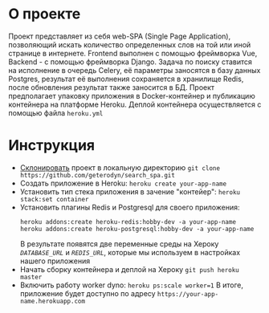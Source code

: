 # О проекте
Проект представляет из себя web-SPA (Single Page Application), позволяющий искать количество определенных слов на той или иной странице в интернете. Frontend выполнен с помощью фреймворка Vue, Backend - с помощью фреймворка Django. Задача по поиску ставится на исполнение в очередь Celery, её параметры заносятся в базу данных Postgres, результат её выполнения сохраняется в хранилище Redis, после обновления результат также заносится в БД.
Проект предполагает упаковку приложения в Docker-контейнер и публикацию контейнера на платформе Heroku. Деплой контейнера осуществляется с помощью файла `heroku.yml`
# Инструкция
  - [Склонировать](https://github.com/geterodyn/search_spa.git) проект в локальную директорию
    `git clone https://github.com/geterodyn/search_spa.git`
  - Создать приложение в Heroku:
    `heroku create your-app-name`
  - Установить тип стека приложения в зачение "контейер":
    `heroku stack:set container`
  - Установить плагины Redis и Postgresql для своего приложения:
    ```
    heroku addons:create heroku-redis:hobby-dev -a your-app-name
    heroku addons:create heroku-postgresql:hobby-dev -a your-app-name
    ```
    В результате появятся две переменные среды на Хероку _`DATABASE_URL`_ и _`REDIS_URL`_, которые мы используем в настройках нашего приложения
  - Начать сборку контейнера и деплой на Хероку
    `git push heroku master`
  - Включить работу worker dyno:
    `heroku ps:scale worker=1`
В итоге, приложение будет доступно по адресу `https://your-app-name.herokuapp.com`
